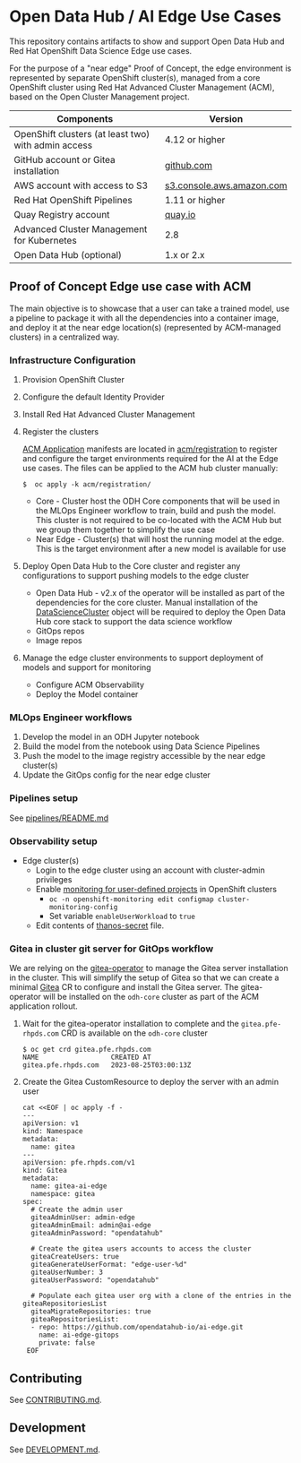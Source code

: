 # Open Data Hub / AI Edge Use Cases

This repository contains artifacts to show and support Open Data Hub and Red Hat OpenShift Data Science Edge use cases.

For the purpose of a "near edge" Proof of Concept, the edge environment is represented by separate OpenShift cluster(s),
managed from a core OpenShift cluster using Red Hat Advanced Cluster Management (ACM),
based on the Open Cluster Management project.

| Components                                          | Version        |
|-----------------------------------------------------|----------------|
| OpenShift clusters (at least two) with admin access | 4.12 or higher |
| GitHub account or Gitea installation                | [github.com](https://github.com/) |
| AWS account with access to S3                       | [s3.console.aws.amazon.com](https://s3.console.aws.amazon.com/) |
| Red Hat OpenShift Pipelines                         | 1.11 or higher |
| Quay Registry account                               | [quay.io](https://quay.io/) |
| Advanced Cluster Management for Kubernetes          | 2.8            |
| Open Data Hub (optional)                            | 1.x or 2.x     |

## Proof of Concept Edge use case with ACM

The main objective is to showcase that a user can take a trained model, use a pipeline to package it with all the dependencies into a container image, and deploy it at the near edge location(s) (represented by ACM-managed clusters) in a centralized way.

### Infrastructure Configuration

1. Provision OpenShift Cluster
1. Configure the default Identity Provider
1. Install Red Hat Advanced Cluster Management
1. Register the clusters

   [ACM Application](https://access.redhat.com/documentation/en-us/red_hat_advanced_cluster_management_for_kubernetes/2.8/html/applications/managing-applications) manifests are located in [acm/registration](acm/registration) to register and configure the target environments required for the AI at the Edge use cases.  The files can be applied to the ACM hub cluster manually:
   ```
   $  oc apply -k acm/registration/
   ```
   * Core - Cluster host the ODH Core components that will be used in the MLOps Engineer workflow to train, build and push the model.  This cluster is not required to be co-located with the ACM Hub but we group them together to simplify the use case
   * Near Edge - Cluster(s) that will host the running model at the edge.  This is the target environment after a new model is available for use
1. Deploy Open Data Hub to the Core cluster and register any configurations to support pushing models to the edge cluster
   * Open Data Hub - v2.x of the operator will be installed as part of the dependencies for the core cluster.  Manual installation of the [DataScienceCluster](https://github.com/opendatahub-io/opendatahub-operator#example-datasciencecluster) object will be required to deploy the Open Data Hub core stack to support the data science workflow
   * GitOps repos
   * Image repos
1. Manage the edge cluster environments to support deployment of models and support for monitoring
   * Configure ACM Observability
   * Deploy the Model container

### MLOps Engineer workflows

1. Develop the model in an ODH Jupyter notebook
1. Build the model from the notebook using Data Science Pipelines
1. Push the model to the image registry accessible by the near edge cluster(s)
1. Update the GitOps config for the near edge cluster

### Pipelines setup

See [pipelines/README.md](pipelines/README.md)

### Observability setup

* Edge cluster(s)
  * Login to the edge cluster using an account with cluster-admin privileges
  * Enable [monitoring for user-defined projects](https://access.redhat.com/documentation/en-us/openshift_container_platform/4.13/html/monitoring/enabling-monitoring-for-user-defined-projects) in OpenShift clusters
    * `oc -n openshift-monitoring edit configmap cluster-monitoring-config`
    * Set variable `enableUserWorkload` to `true`
  * Edit contents of [thanos-secret](acm/odh-core/acm-observability/secrets/thanos.yaml) file.

### Gitea in cluster git server for GitOps workflow
We are relying on the [gitea-operator](https://github.com/rhpds/gitea-operator) to manage the Gitea server installation in the cluster.  This will simplify the setup of Gitea so that we can create a minimal [Gitea](https://github.com/rhpds/gitea-operator#migrating-repositories-for-created-users) CR to configure and install the Gitea server.  The gitea-operator will be installed on the `odh-core` cluster as part of the ACM application rollout.

1. Wait for the gitea-operator installation to complete and the `gitea.pfe-rhpds.com` CRD is available on the `odh-core` cluster
   ```
   $ oc get crd gitea.pfe.rhpds.com
   NAME                  CREATED AT
   gitea.pfe.rhpds.com   2023-08-25T03:00:13Z
   ```

1. Create the Gitea CustomResource to deploy the server with an admin user
   ```
   cat <<EOF | oc apply -f -
   ---
   apiVersion: v1
   kind: Namespace
   metadata:
     name: gitea
   ---
   apiVersion: pfe.rhpds.com/v1
   kind: Gitea
   metadata:
     name: gitea-ai-edge
     namespace: gitea
   spec:
     # Create the admin user
     giteaAdminUser: admin-edge
     giteaAdminEmail: admin@ai-edge
     giteaAdminPassword: "opendatahub"

     # Create the gitea users accounts to access the cluster
     giteaCreateUsers: true
     giteaGenerateUserFormat: "edge-user-%d"
     giteaUserNumber: 3
     giteaUserPassword: "opendatahub"

     # Populate each gitea user org with a clone of the entries in the giteaRepositoriesList
     giteaMigrateRepositories: true
     giteaRepositoriesList:
     - repo: https://github.com/opendatahub-io/ai-edge.git
       name: ai-edge-gitops
       private: false
    EOF
   ```

## Contributing

See [CONTRIBUTING.md](CONTRIBUTING.md).

## Development

See [DEVELOPMENT.md](DEVELOPMENT.md).
